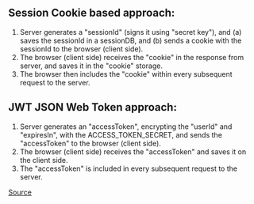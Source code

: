 ## Session Cookie based approach:

1. Server generates a "sessionId" (signs it using "secret key"), and 
(a) saves the sessionId in a sessionDB, and 
(b) sends a cookie with the sessionId to the browser (client side).
2. The browser (client side) receives the "cookie" in the response from server, and saves it in the "cookie" storage. 
3. The browser then includes the "cookie" within every subsequent request to the server.



## JWT JSON Web Token approach:

1. Server generates an "accessToken", encrypting the "userId" and "expiresIn", with the ACCESS_TOKEN_SECRET, 
and sends the "accessToken" to the browser (client side).
2. The browser (client side) receives the "accessToken" and saves it on the client side.
3. The "accessToken" is included in every subsequent request to the server.

[Source](https://medium.com/@prashantramnyc/difference-between-session-cookies-vs-jwt-json-web-tokens-for-session-management-4be67d2f066e#:~:text=The%20JWT%20tokens%20are%20sometimes,by%20the%20%E2%80%9Csecret%20key%E2%80%9D.)
